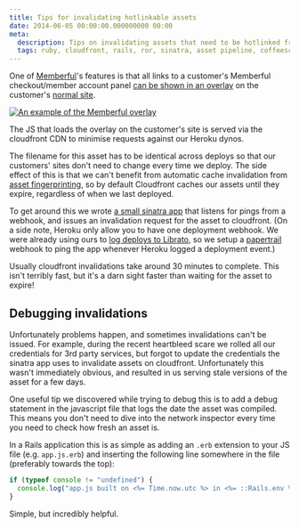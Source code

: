 ```yaml
---
title: Tips for invalidating hotlinkable assets
date: 2014-06-05 00:00:00.000000000 00:00
meta:
  description: Tips on invalidating assets that need to be hotlinked from Heroku on other domains.
  tags: ruby, cloudfront, rails, ror, sinatra, asset pipeline, coffeescript, javascript, ruby on rails, cloudfront, memberful, cdn, cache, cache invalidation, heroku
---
```


One of [Memberful](https://memberful.com)'s features is that all links to a customer's
Memberful checkout/member account panel [can be shown in an overlay](https://memberful.com/help/general/memberful-overlay/)
on the customer's [normal site](https://thethemefoundry.com/wordpress-themes/oxford/).

[![An example of the Memberful overlay](2014-06-05-memberful-overlay.png)](https://thethemefoundry.com/wordpress-themes/oxford/)

The JS that loads the overlay on the customer's site is served via the cloudfront CDN to minimise
requests against our Heroku dynos.

The filename for this asset has to be identical across deploys so that our customers'
sites don't need to change every time we deploy. The side effect of this is that we can't benefit from
automatic cache invalidation from
[asset fingerprinting](http://guides.rubyonrails.org/asset_pipeline.html#what-is-fingerprinting-and-why-should-i-care-questionmark),
so by default Cloudfront caches our assets until they expire, regardless of when we last deployed.

To get around this we wrote [a small sinatra app](https://github.com/memberful/cloudfront-invalidator)
that listens for pings from a webhook, and issues an invalidation request for the asset to cloudfront.
(On a side note, Heroku only allow you to have one deployment webhook. We were already using ours to [log deploys
to Librato](https://github.com/librato/librato-annotate), so we setup a [papertrail](https://papertrail.com)
webhook to ping the app whenever Heroku logged a deployment event.)

Usually cloudfront invalidations take around 30 minutes to complete. This isn't terribly fast, but it's a darn
sight faster than waiting for the asset to expire!

## Debugging invalidations

Unfortunately problems happen, and sometimes invalidations can't be issued.
For example, during the recent heartbleed scare we rolled all our credentials for 3rd party services, but forgot
to update the credentials the sinatra app uses to invalidate assets on cloudfront. Unfortunately this wasn't
immediately obvious, and resulted in us serving stale versions of the asset for a few days.

One useful tip we discovered while trying to debug this is to add a debug statement in the javascript file
that logs the date the asset was compiled. This means you don't need to dive into the network
inspector every time you need to check how fresh an asset is.

In a Rails application this is as simple as adding an `.erb` extension to your JS file (e.g. `app.js.erb`)
and inserting the following line somewhere in the file (preferably towards the top):

```js
if (typeof console != "undefined") {
  console.log("app.js built on <%= Time.now.utc %> in <%= ::Rails.env %>");
}
```

Simple, but incredibly helpful.

